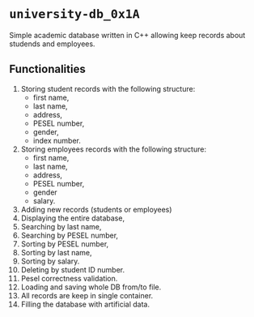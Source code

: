 # `university-db_0x1A`
Simple academic database written in C++ allowing keep records about studends and employees.

## Functionalities
1. Storing student records with the following structure: 
    * first name,
    * last name,
    * address,
    * PESEL number,
    * gender,   
    * index number.
2. Storing employees records with the following structure:
    * first name,
    * last name,
    * address,
    * PESEL number,
    * gender
    * salary. 
3. Adding new records (students or employees)
4. Displaying the entire database,
5. Searching by last name,
6. Searching by PESEL number,
7. Sorting by PESEL number,
8. Sorting by last name,
9. Sorting by salary.
10. Deleting by student ID number.
11. Pesel correctness validation.
12. Loading and saving whole DB from/to file.
13. All records are keep in single container.
14. Filling the database with artificial data.
